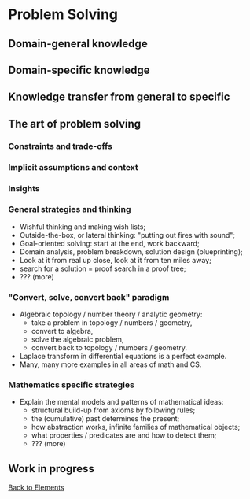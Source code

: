 # Problem Solving

## Domain-general knowledge

## Domain-specific knowledge

## Knowledge transfer from general to specific

## The art of problem solving

### Constraints and trade-offs

### Implicit assumptions and context

### Insights

### General strategies and thinking

- Wishful thinking and making wish lists;
- Outside-the-box, or lateral thinking: "putting out fires with sound";
- Goal-oriented solving: start at the end, work backward;
- Domain analysis, problem breakdown, solution design (blueprinting);
- Look at it from real up close, look at it from ten miles away;
- search for a solution = proof search in a proof tree;
- ??? (more)

### "Convert, solve, convert back" paradigm

- Algebraic topology / number theory / analytic geometry:
  - take a problem in topology / numbers / geometry,
  - convert to algebra,
  - solve the algebraic problem,
  - convert back to topology / numbers / geometry.
- Laplace transform in differential equations is a perfect example.
- Many, many more examples in all areas of math and CS.

### Mathematics specific strategies

- Explain the mental models and patterns of mathematical ideas:
  - structural build-up from axioms by following rules;
  - the (cumulative) past determines the present;
  - how abstraction works, infinite families of mathematical objects;
  - what properties / predicates are and how to detect them;
  - ??? (more)

## Work in progress

[Back to Elements](README.md#problem-solving)
